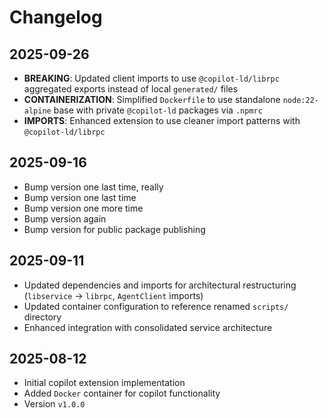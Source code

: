 # Changelog

## 2025-09-26

- **BREAKING**: Updated client imports to use `@copilot-ld/librpc` aggregated
  exports instead of local `generated/` files
- **CONTAINERIZATION**: Simplified `Dockerfile` to use standalone
  `node:22-alpine` base with private `@copilot-ld` packages via `.npmrc`
- **IMPORTS**: Enhanced extension to use cleaner import patterns with
  `@copilot-ld/librpc`

## 2025-09-16

- Bump version one last time, really
- Bump version one last time
- Bump version one more time
- Bump version again
- Bump version for public package publishing

## 2025-09-11

- Updated dependencies and imports for architectural restructuring (`libservice`
  → `librpc`, `AgentClient` imports)
- Updated container configuration to reference renamed `scripts/` directory
- Enhanced integration with consolidated service architecture

## 2025-08-12

- Initial copilot extension implementation
- Added `Docker` container for copilot functionality
- Version `v1.0.0`
